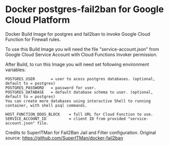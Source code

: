 # Docker postgres-fail2ban for Google Cloud Platform

Docker Build Image for postgres and fail2ban to invoke Google Cloud Function for Firewall rules.

To use this Build Image you will need the file "service-account.json" from Google Cloud Service Account with Cloud Functions Invoker permission.

After Build, to run this Image you will need set following environment variables:

```
POSTGRES_USER       = user to acess postgres databases. (optional, default to = postgres)
POSTGRES_PASSWORD   = password for user.
POSTGRES_DATABASE   = default database schema to user. (optional, default to = postgres)
You can create more databases using interactive Shell to running container, with shell psql commands.

HOST_FUNCTION_DDOS_BLOCK    = full URL for Cloud Function to use.
SERVICE_ACCOUNT_ID          = client ID from provided "service-account.json" file.
```

Credits to SuperITMan for Fail2Ban Jail and Filter configuration. Original source: https://github.com/SuperITMan/docker-fail2ban

